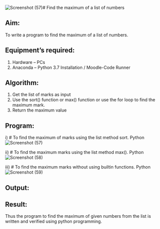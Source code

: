 ![Screenshot (57)](https://github.com/Rithviknathan/FindMaximum/assets/148410509/0f554ef0-77a3-4132-9070-1fa7825b3610)# Find the maximum of a list of numbers
## Aim:
To write a program to find the maximum of a list of numbers.
## Equipment’s required:
1.	Hardware – PCs
2.	Anaconda – Python 3.7 Installation / Moodle-Code Runner
## Algorithm:
1.	Get the list of marks as input
2.	Use the sort() function or max() function or use the for loop to find the maximum mark.
3.	Return the maximum value
## Program:

i)	# To find the maximum of marks using the list method sort.
Python
![Screenshot (57)](https://github.com/Rithviknathan/FindMaximum/assets/148410509/df72d3cb-a7cd-4e75-b54b-339610551b42)






ii)	# To find the maximum marks using the list method max().
Python
![Screenshot (58)](https://github.com/Rithviknathan/FindMaximum/assets/148410509/a20c418d-c2fc-4278-a3eb-68034acd9051)





iii) # To find the maximum marks without using builtin functions.
Python
![Screenshot (59)](https://github.com/Rithviknathan/FindMaximum/assets/148410509/454e4af9-d4a1-4875-88ff-b746593e7671)







## Output:

## Result:
Thus the program to find the maximum of given numbers from the list is written and verified using python programming.
